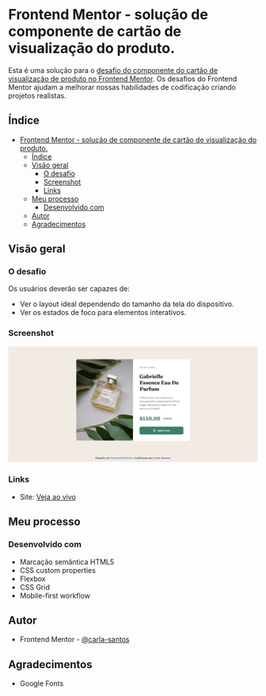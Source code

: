# Frontend Mentor - solução de componente de cartão de visualização do produto.

Esta é uma solução para o [desafio do componente do cartão de visualização de produto no Frontend Mentor](https://www.frontendmentor.io/challenges/product-preview-card-component-GO7UmttRfa). Os desafios do Frontend Mentor ajudam a melhorar nossas habilidades de codificação criando projetos realistas.

## Índice

- [Frontend Mentor - solução de componente de cartão de visualização do produto.](#frontend-mentor---solução-de-componente-de-cartão-de-visualização-do-produto)
  - [Índice](#índice)
  - [Visão geral](#visão-geral)
    - [O desafio](#o-desafio)
    - [Screenshot](#screenshot)
    - [Links](#links)
  - [Meu processo](#meu-processo)
    - [Desenvolvido com](#desenvolvido-com)
  - [Autor](#autor)
  - [Agradecimentos](#agradecimentos)

## Visão geral

### O desafio

Os usuários deverão ser capazes de:

- Ver o layout ideal dependendo do tamanho da tela do dispositivo.
- Ver os estados de foco para elementos interativos.

### Screenshot

![](./images/screenshot.png)

### Links

- Site: [Veja ao vivo](https://carla-santos-frontend-mentor.netlify.app/1-product-preview-card-component-main/index.html)

## Meu processo

### Desenvolvido com

- Marcação semântica HTML5
- CSS custom properties
- Flexbox
- CSS Grid
- Mobile-first workflow

## Autor

- Frontend Mentor - [@carla-santos](https://www.frontendmentor.io/profile/carla-santos)

## Agradecimentos

- Google Fonts
